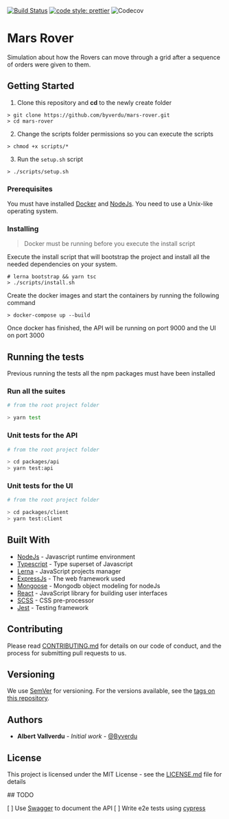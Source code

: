 [![Build Status](https://travis-ci.org/byverdu/mars-rover.svg?branch=master)](https://travis-ci.org/byverdu/mars-rover) [![code style: prettier](https://img.shields.io/badge/code_style-prettier-ff69b4.svg?style=flat-square)](https://github.com/prettier/prettier) ![Codecov](https://img.shields.io/codecov/c/github/byverdu/mars-rover.svg)

# Mars Rover

Simulation about how the Rovers can move through a grid after a sequence of orders were given to them.

## Getting Started

1. Clone this repository and **cd** to the newly create folder

```shell
> git clone https://github.com/byverdu/mars-rover.git
> cd mars-rover
```

2. Change the scripts folder permissions so you can execute the scripts

```shell
> chmod +x scripts/*
```

3. Run the `setup.sh` script

```shell
> ./scripts/setup.sh
```

### Prerequisites

You must have installed [Docker](https://www.docker.com/) and [NodeJs](https://nodejs.org/en/). You need to use a Unix-like operating system.

### Installing

> Docker must be running before you execute the install script

Execute the install script that will bootstrap the project and install all the needed dependencies on your system.

```shell
# lerna bootstrap && yarn tsc
> ./scripts/install.sh
```

Create the docker images and start the containers by running the following command

```shell
> docker-compose up --build
```

Once docker has finished, the API will be running on port 9000 and the UI on port 3000

## Running the tests

Previous running the tests all the npm packages must have been installed

### Run all the suites

```bash
# from the root project folder

> yarn test
```

### Unit tests for the API

```bash
# from the root project folder

> cd packages/api
> yarn test:api
```

### Unit tests for the UI

```bash
# from the root project folder

> cd packages/client
> yarn test:client
```

## Built With

* [NodeJs](https://nodejs.org/en/) - Javascript runtime environment
* [Typescript](https://www.typescriptlang.org/) - Type superset of Javascript
* [Lerna](https://github.com/lerna/lerna) - JavaScript projects manager
* [ExpressJs](https://expressjs.com/) - The web framework used
* [Mongoose](https://mongoosejs.com) - Mongodb object modeling for nodeJs
* [React](https://reactjs.org/) - JavaScript library for building user interfaces
* [SCSS](https://sass-lang.com/) - CSS pre-processor
* [Jest](https://jestjs.io/) - Testing framework

## Contributing

Please read [CONTRIBUTING.md](https://gist.github.com/PurpleBooth/b24679402957c63ec426) for details on our code of conduct, and the process for submitting pull requests to us.

## Versioning

We use [SemVer](http://semver.org/) for versioning. For the versions available, see the [tags on this repository](https://github.com/your/project/tags). 

## Authors

* **Albert Vallverdu** - *Initial work* - [@Byverdu](https://github.com/Byverdu)

## License

This project is licensed under the MIT License - see the [LICENSE.md](LICENSE.md) file for details

## TODO

[ ] Use [Swagger](https://swagger.io/) to document the API
[ ] Write e2e tests using [cypress](https://cypress.io/)
